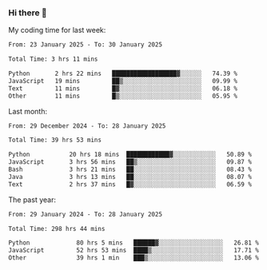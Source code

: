 ### Hi there 👋

My coding time for last week:

<!--START_SECTION:week-->

```txt
From: 23 January 2025 - To: 30 January 2025

Total Time: 3 hrs 11 mins

Python       2 hrs 22 mins   ██████████████████▓░░░░░░   74.39 %
JavaScript   19 mins         ██▒░░░░░░░░░░░░░░░░░░░░░░   09.99 %
Text         11 mins         █▓░░░░░░░░░░░░░░░░░░░░░░░   06.18 %
Other        11 mins         █▒░░░░░░░░░░░░░░░░░░░░░░░   05.95 %
```

<!--END_SECTION:week-->

Last month:

<!--START_SECTION:month-->

```txt
From: 29 December 2024 - To: 28 January 2025

Total Time: 39 hrs 53 mins

Python           20 hrs 18 mins  ████████████▓░░░░░░░░░░░░   50.89 %
JavaScript       3 hrs 56 mins   ██▒░░░░░░░░░░░░░░░░░░░░░░   09.87 %
Bash             3 hrs 21 mins   ██░░░░░░░░░░░░░░░░░░░░░░░   08.43 %
Java             3 hrs 13 mins   ██░░░░░░░░░░░░░░░░░░░░░░░   08.07 %
Text             2 hrs 37 mins   █▓░░░░░░░░░░░░░░░░░░░░░░░   06.59 %
```

<!--END_SECTION:month-->

The past year:

<!--START_SECTION:year-->

```txt
From: 29 January 2024 - To: 28 January 2025

Total Time: 298 hrs 44 mins

Python             80 hrs 5 mins   ██████▓░░░░░░░░░░░░░░░░░░   26.81 %
JavaScript         52 hrs 53 mins  ████▒░░░░░░░░░░░░░░░░░░░░   17.71 %
Other              39 hrs 1 min    ███▒░░░░░░░░░░░░░░░░░░░░░   13.06 %
```

<!--END_SECTION:year-->

